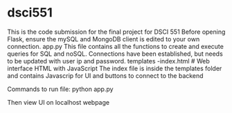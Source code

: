 # dsci551

This is the code submission for the final project for DSCI 551
Before opening Flask, ensure the mySQL and MongoDB client is edited to your own connection.
app.py
    This file contains all the functions to create and execute queries for SQL and noSQL.
    Connections have been established, but needs to be updated with user ip and password.
 templates
-index.html # Web interface HTML with JavaScript
    The index file is inside the templates folder and contains Javascrip for UI and buttons to
    connect to the backend

Commands to run file:
python app.py

Then view UI on localhost webpage